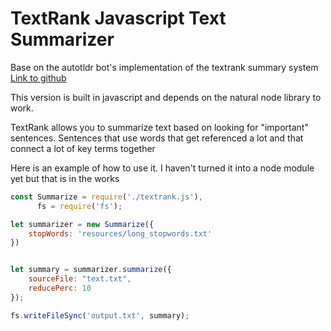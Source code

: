 # TextRank Javascript Text Summarizer

Base on the autotldr bot's implementation of the textrank summary system
[Link to github](https://github.com/JRC1995/auto-tldr-TextRank/blob/master/README.md)

This version is built in javascript and depends on the natural node library to work.

TextRank allows you to summarize text based on looking for "important" sentences. 
Sentences that use words that get referenced a lot and that connect a lot of key terms together

Here is an example of how to use it. I haven't turned it into a node module yet but that is in the works

```javascript
const Summarize = require('./textrank.js'),
	  fs = require('fs');

let summarizer = new Summarize({
	stopWords: 'resources/long_stopwords.txt'
})


let summary = summarizer.summarize({
	sourceFile: "text.txt",
	reducePerc: 10
});

fs.writeFileSync('output.txt', summary);

```

